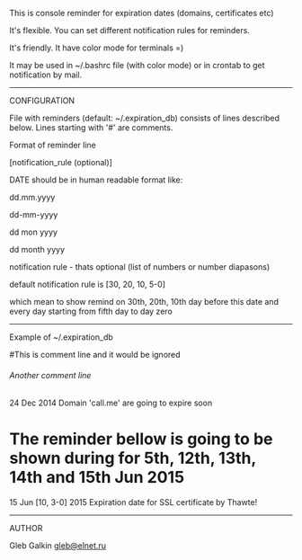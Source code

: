 This is console reminder for expiration dates (domains, certificates etc)

It's flexible. You can set different notification rules for reminders.

It's friendly. It have color mode for terminals =)

It may be used in ~/.bashrc file (with color mode) or in crontab
to get notification by mail.


------------------------------------------------------------------------------

CONFIGURATION

File with reminders (default: ~/.expiration_db) consists of lines
described below. Lines starting with '#' are comments.

Format of reminder line

<DATE> [notification_rule (optional)] <Text of reminder>

DATE should be in human readable format like:

dd.mm.yyyy

dd-mm-yyyy

dd mon yyyy

dd month yyyy

notification rule - thats optional (list of numbers or number diapasons)

default notification rule is [30, 20, 10, 5-0]

which mean to show remind on 30th, 20th, 10th day before this date and every 
day starting from fifth day to day zero
 


------------------------------------------------------------------------------

Example of ~/.expiration_db

#This is comment line and it would be ignored 

######  Another comment line #######

24 Dec 2014 Domain 'call.me' are going to expire soon 

# The reminder bellow is going to be shown during for 5th, 12th, 13th, 14th and 15th Jun 2015

15 Jun [10, 3-0] 2015 Expiration date for SSL certificate by Thawte! 

------------------------------------------------------------------------------

AUTHOR

Gleb Galkin <gleb@elnet.ru>

